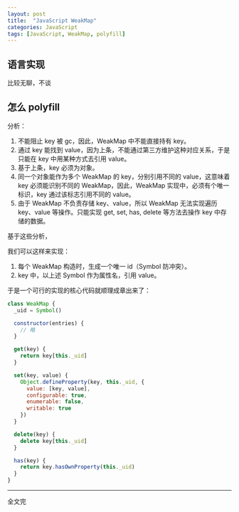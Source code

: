 ```yaml
---
layout: post
title:  "JavaScript WeakMap"
categories: JavaScript
tags: [JavaScript, WeakMap, polyfill]
---
```


## 语言实现

比较无聊，不谈


## 怎么 polyfill

分析：

1. 不能阻止 key 被 gc，因此，WeakMap 中不能直接持有 key。
2. 通过 key 能找到 value，因为上条，不能通过第三方维护这种对应关系，于是只能在 key 中用某种方式去引用 value。
3. 基于上条，key 必须为对象。
4. 同一个对象能作为多个 WeakMap 的 key，分别引用不同的 value，这意味着 key 必须能识别不同的 WeakMap，因此，WeakMap 实现中，必须有个唯一标识，key 通过该标志引用不同的 value。
5. 由于 WeakMap 不负责存储 key、value，所以 WeakMap 无法实现遍历 key、value 等操作。只能实现 get, set, has, delete 等方法去操作 key 中存储的数据。

<!-- more -->

基于这些分析，

我们可以这样来实现：

1. 每个 WeakMap 构造时，生成一个唯一 id（Symbol 防冲突）。
2. key 中，以上述 Symbol 作为属性名，引用 value。

于是一个可行的实现的核心代码就顺理成章出来了：


```js
class WeakMap {
  _uid = Symbol()

  constructor(entries) {
    // 略
  }

  get(key) {
    return key[this._uid]
  }

  set(key, value) {
    Object.defineProperty(key, this._uid, {
      value: [key, value],
      configurable: true,
      enumerable: false,
      writable: true
    })
  }

  delete(key) {
    delete key[this._uid]
  }

  has(key) {
    return key.hasOwnProperty(this._uid)
  }
}

```

---

全文完
